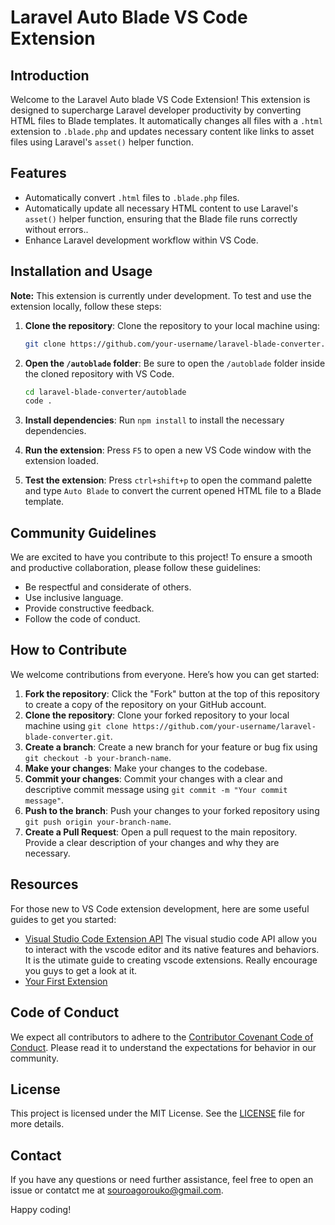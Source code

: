 # Laravel Auto Blade VS Code Extension

## Introduction

Welcome to the Laravel Auto blade VS Code Extension! This extension is designed to supercharge Laravel developer productivity by converting HTML files to Blade templates. It automatically changes all files with a `.html` extension to `.blade.php` and updates necessary content like links to asset files using Laravel's `asset()` helper function.

## Features

- Automatically convert `.html` files to `.blade.php` files.
- Automatically update all necessary HTML content to use Laravel's `asset()` helper function, ensuring that the Blade file runs correctly without errors..
- Enhance Laravel development workflow within VS Code.

## Installation and Usage

**Note:** This extension is currently under development. To test and use the extension locally, follow these steps:

1. **Clone the repository**: Clone the repository to your local machine using:
   ```sh
   git clone https://github.com/your-username/laravel-blade-converter.git

2. **Open the `/autoblade` folder**: Be sure to open the `/autoblade` folder inside the cloned repository with VS Code.
    ```sh	
    cd laravel-blade-converter/autoblade
    code .

3. **Install dependencies**: Run `npm install` to install the necessary dependencies.

4. **Run the extension**: Press `F5` to open a new VS Code window with the extension loaded.

5. **Test the extension**: Press ``ctrl+shift+p`` to open the command palette and type `Auto Blade` to convert the current opened HTML file to a Blade template.

<!-- ## Usage

This extension is currently under development -->
<!-- 1. Open any `.html` file in your VS Code workspace.
2. The extension will automatically convert the file to a `.blade.php` file and update asset links. -->

## Community Guidelines

We are excited to have you contribute to this project! To ensure a smooth and productive collaboration, please follow these guidelines:

- Be respectful and considerate of others.
- Use inclusive language.
- Provide constructive feedback.
- Follow the code of conduct.

## How to Contribute

We welcome contributions from everyone. Here’s how you can get started:

1. **Fork the repository**: Click the "Fork" button at the top of this repository to create a copy of the repository on your GitHub account.
2. **Clone the repository**: Clone your forked repository to your local machine using `git clone https://github.com/your-username/laravel-blade-converter.git`.
3. **Create a branch**: Create a new branch for your feature or bug fix using `git checkout -b your-branch-name`.
4. **Make your changes**: Make your changes to the codebase.
5. **Commit your changes**: Commit your changes with a clear and descriptive commit message using `git commit -m "Your commit message"`.
6. **Push to the branch**: Push your changes to your forked repository using `git push origin your-branch-name`.
7. **Create a Pull Request**: Open a pull request to the main repository. Provide a clear description of your changes and why they are necessary.

## Resources

For those new to VS Code extension development, here are some useful guides to get you started:

- [Visual Studio Code Extension API](https://code.visualstudio.com/api)
    The visual studio code API allow you to interact with the vscode editor and its native features and behaviors.
    It is the utimate guide to creating vscode extensions. Really encourage you guys to get a look at it.
- [Your First Extension](https://code.visualstudio.com/api/get-started/your-first-extension)

## Code of Conduct

We expect all contributors to adhere to the [Contributor Covenant Code of Conduct](https://www.contributor-covenant.org/version/2/0/code_of_conduct/). Please read it to understand the expectations for behavior in our community.

## License

This project is licensed under the MIT License. See the [LICENSE](LICENSE) file for more details.

## Contact

If you have any questions or need further assistance, feel free to open an issue or contatct me at <souroagorouko@gmail.com>.

Happy coding!